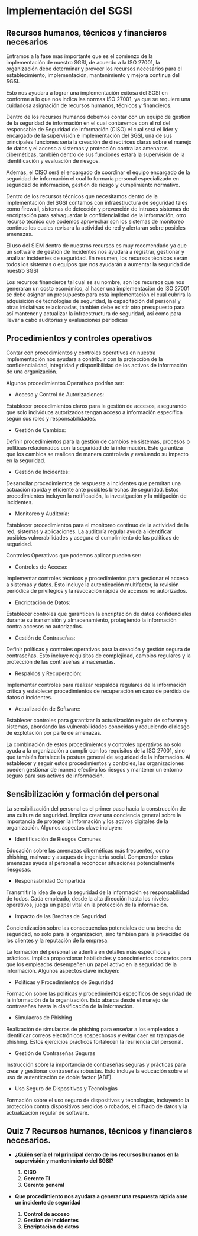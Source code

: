 # **Implementación del SGSI**

## **Recursos humanos, técnicos y financieros necesarios**

Entramos a la fase mas importante que es el comienzo de la implementación de nuestro SGSI, de acuerdo a la ISO 27001, la organización debe determinar y proveer los recursos necesarios para el establecimiento, implementación, mantenimiento y mejora continua del SGSI.

Esto nos ayudara a lograr una implementación exitosa del SGSI en conforme a lo que nos indica las normas ISO 27001, ya que se requiere una cuidadosa asignación de recursos humanos, técnicos y financieros.

Dentro de los recursos humanos debemos contar con un equipo de gestión de la seguridad de información en el cual contaremos con el rol del responsable de Seguridad de información (CISO) el cual será el líder y encargado de la supervisión e implementación del SGSI, una de sus principales funciones seria la creación de directrices claras sobre el manejo de datos y el acceso a sistemas y protección contra las amenazas cibernéticas, también dentro de sus funciones estará la supervisión de la identificación y evaluación de riesgos.

Además, el CISO será el encargado de coordinar el equipo encargado de la seguridad de información el cual lo formaría personal especializado en seguridad de información, gestión de riesgo y cumplimiento normativo.

Dentro de los recursos técnicos que necesitamos dentro de la implementación del SGSI contamos con infraestructura de seguridad tales como firewall, sistemas de detección y prevención de intrusos sistemas de encriptación para salvaguardar la confidencialidad de la información, otro recurso técnico que podemos aprovechar son los sistemas de monitoreo continuo los cuales revisara la actividad de red y alertaran sobre posibles amenazas.

El uso del SIEM dentro de nuestros recursos es muy recomendado ya que un software de gestión de Incidentes nos ayudara a registrar, gestionar y analizar incidentes de seguridad. En resumen, los recursos técnicos serán todos los sistemas o equipos que nos ayudarán a aumentar la seguridad de nuestro SGSI

Los recursos financieros tal cual es su nombre, son los recursos que nos generaran un costo económico, al hacer una implementación de ISO 27001 se debe asignar un presupuesto para esta implementación el cual cubrirá la adquisición de tecnologías de seguridad, la capacitación del personal y otras iniciativas relacionadas, también debe existir otro presupuesto para así mantener y actualizar la infraestructura de seguridad, así como para llevar a cabo auditorias y evaluaciones periódicas

## **Procedimientos y controles operativos**

Contar con procedimientos y controles operativos en nuestra implementación nos ayudara a contribuir con la protección de la confidencialidad, integridad y disponibilidad de los activos de información de una organización.

Algunos procedimientos Operativos podrían ser:

- Acceso y Control de Autorizaciones:

Establecer procedimientos claros para la gestión de accesos, asegurando que solo individuos autorizados tengan acceso a información específica según sus roles y responsabilidades.

- Gestión de Cambios:

Definir procedimientos para la gestión de cambios en sistemas, procesos o políticas relacionados con la seguridad de la información. Esto garantiza que los cambios se realicen de manera controlada y evaluando su impacto en la seguridad.

- Gestión de Incidentes:

Desarrollar procedimientos de respuesta a incidentes que permitan una actuación rápida y eficiente ante posibles brechas de seguridad. Estos procedimientos incluyen la notificación, la investigación y la mitigación de incidentes.

- Monitoreo y Auditoría:

Establecer procedimientos para el monitoreo continuo de la actividad de la red, sistemas y aplicaciones. La auditoría regular ayuda a identificar posibles vulnerabilidades y asegura el cumplimiento de las políticas de seguridad.

Controles Operativos que podemos aplicar pueden ser:

- Controles de Acceso:

Implementar controles técnicos y procedimientos para gestionar el acceso a sistemas y datos. Esto incluye la autenticación multifactor, la revisión periódica de privilegios y la revocación rápida de accesos no autorizados.

- Encriptación de Datos:

Establecer controles que garanticen la encriptación de datos confidenciales durante su transmisión y almacenamiento, protegiendo la información contra accesos no autorizados.

- Gestión de Contraseñas:

Definir políticas y controles operativos para la creación y gestión segura de contraseñas. Esto incluye requisitos de complejidad, cambios regulares y la protección de las contraseñas almacenadas.

- Respaldos y Recuperación:

Implementar controles para realizar respaldos regulares de la información crítica y establecer procedimientos de recuperación en caso de pérdida de datos o incidentes.

- Actualización de Software:

Establecer controles para garantizar la actualización regular de software y sistemas, abordando las vulnerabilidades conocidas y reduciendo el riesgo de explotación por parte de amenazas.

La combinación de estos procedimientos y controles operativos no solo ayuda a la organización a cumplir con los requisitos de la ISO 27001, sino que también fortalece la postura general de seguridad de la información. Al establecer y seguir estos procedimientos y controles, las organizaciones pueden gestionar de manera efectiva los riesgos y mantener un entorno seguro para sus activos de información.

## **Sensibilización y formación del personal**

La sensibilización del personal es el primer paso hacia la construcción de una cultura de seguridad. Implica crear una conciencia general sobre la importancia de proteger la información y los activos digitales de la organización. Algunos aspectos clave incluyen:

- Identificación de Riesgos Comunes

Educación sobre las amenazas cibernéticas más frecuentes, como phishing, malware y ataques de ingeniería social. Comprender estas amenazas ayuda al personal a reconocer situaciones potencialmente riesgosas.

- Responsabilidad Compartida

Transmitir la idea de que la seguridad de la información es responsabilidad de todos. Cada empleado, desde la alta dirección hasta los niveles operativos, juega un papel vital en la protección de la información.

- Impacto de las Brechas de Seguridad

Concientización sobre las consecuencias potenciales de una brecha de seguridad, no solo para la organización, sino también para la privacidad de los clientes y la reputación de la empresa.

La formación del personal se adentra en detalles más específicos y prácticos. Implica proporcionar habilidades y conocimientos concretos para que los empleados desempeñen un papel activo en la seguridad de la información. Algunos aspectos clave incluyen:

- Políticas y Procedimientos de Seguridad

Formación sobre las políticas y procedimientos específicos de seguridad de la información de la organización. Esto abarca desde el manejo de contraseñas hasta la clasificación de la información.

- Simulacros de Phishing

Realización de simulacros de phishing para enseñar a los empleados a identificar correos electrónicos sospechosos y evitar caer en trampas de phishing. Estos ejercicios prácticos fortalecen la resiliencia del personal.

- Gestión de Contraseñas Seguras

Instrucción sobre la importancia de contraseñas seguras y prácticas para crear y gestionar contraseñas robustas. Esto incluye la educación sobre el uso de autenticación de doble factor (ADF).

- Uso Seguro de Dispositivos y Tecnologías

Formación sobre el uso seguro de dispositivos y tecnologías, incluyendo la protección contra dispositivos perdidos o robados, el cifrado de datos y la actualización regular de software.

## **Quiz 7 Recursos humanos, técnicos y financieros necesarios.**

- **¿Quién sería el rol principal dentro de los recursos humanos en la supervisión y mantenimiento del SGSI?**

    1. **CISO**
    2. **Gerente TI**
    3. **Gerente general**

- **Que procedimiento nos ayudara a generar una respuesta rápida ante un incidente de seguridad**

    1. **Control de acceso**
    2. **Gestion de incidentes**
    3. **Encriptacion de datos**